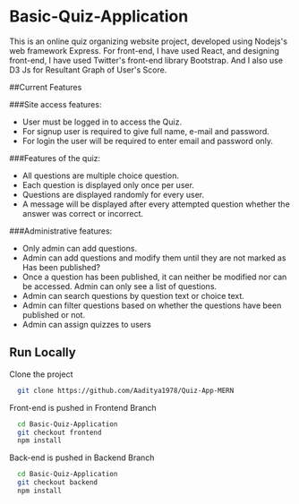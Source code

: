 # Basic-Quiz-Application

This is an online quiz organizing website project, developed using Nodejs's web framework Express.
For front-end, I have used React, and designing front-end, I have used Twitter's front-end library Bootstrap. And I also use D3 Js for Resultant Graph of User's Score.

##Current Features

###Site access features:

   * User must be logged in to access the Quiz.
   * For signup user is required to give full name, e-mail and password.
   * For login the user will be required to enter email and password only.


###Features of the quiz:

   * All questions are multiple choice question.
   * Each question is displayed only once per user.
   * Questions are displayed randomly for every user.
   * A message will be displayed after every attempted question whether the answer was correct or incorrect.

###Administrative features:

   * Only admin can add questions.
   * Admin can add questions and modify them until they are not marked as Has been published?
   * Once a question has been published, it can neither be modified nor can be accessed. Admin can only see a list of questions.
   * Admin can search questions by question text or choice text.
   * Admin can filter questions based on whether the questions have been published or not.
   * Admin can assign quizzes to users

## Run Locally

Clone the project

```bash
  git clone https://github.com/Aaditya1978/Quiz-App-MERN
```

Front-end is pushed in Frontend Branch

```bash
  cd Basic-Quiz-Application
  git checkout frontend
  npm install
```

Back-end is pushed in Backend Branch

```bash
  cd Basic-Quiz-Application
  git checkout backend
  npm install
```


